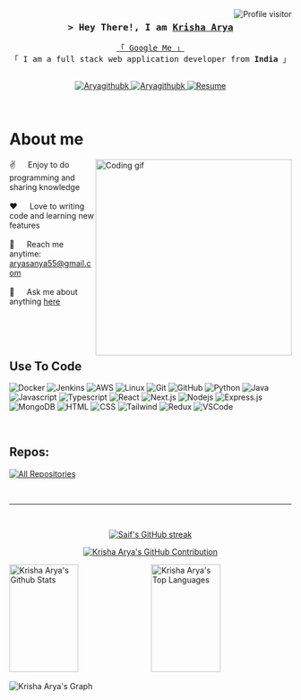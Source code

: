 <!--
<h2 align="center">
  Welcome to Krisha Arya World!
  <img src="https://media.giphy.com/media/hvRJCLFzcasrR4ia7z/giphy.gif" width="28">
</h2>
-->

<!--
<p align="center">
  <a href="https://github.com/Aryagithubk"><img src="https://readme-typing-svg.herokuapp.com/?lines=Self%20Taught%20Programmer;Front%20End%20Developer;1.5%2B%20years%20of%20coding%20experience;Always%20learning%20new%20things&center=true&width=380&height=45"></a>
</p>

 -->

<a href="https://komarev.com/ghpvc/?username=Aryagithubk">
  <img align="right" src="https://komarev.com/ghpvc/?username=Aryagithubk&label=Visitors&color=0e75b6&style=flat" alt="Profile visitor" />
</a>

<!-- Intro  -->
<h3 align="center">
        <samp>&gt; Hey There!, I am
                <b><a target="_blank" href="https://Aryagithubk.com">Krisha Arya</a></b>
        </samp>
</h3>

<p align="center"> 
  <samp>
    <a href="https://krisha-arya-portfolio.netlify.app">「 Google Me 」</a>
    <br>
    「 I am a full stack web application developer from <b>India</b> 」
    <br>
    <br>
  </samp>
</p>

<p align="center">
 <a href="https://krisha-arya-portfolio.netlify.app" target="blank">
  <img src="https://img.shields.io/badge/Website-DC143C?style=for-the-badge&logo=medium&logoColor=white" alt="Aryagithubk" />
 </a>
 <a href="https://www.linkedin.com/in/krisha-arya" target="_blank">
  <img src="https://img.shields.io/badge/LinkedIn-0077B5?style=for-the-badge&logo=linkedin&logoColor=white" alt="Aryagithubk"/>
 </a>
 <!-- <a href="https://dev.to/Aryagithubk" target="_blank">
  <img src="https://img.shields.io/badge/dev.to-0A0A0A?style=for-the-badge&logo=dev.to&logoColor=white" alt="Aryagithubk" />
 </a> -->
<!--  <a href="https://twitter.com/_Aryagithubk" target="_blank">
  <img src="https://img.shields.io/badge/Twitter-1DA1F2?style=for-the-badge&logo=twitter&logoColor=white" />
 </a> -->
<!--  <a href="https://instagram.com/_Aryagithubk" target="_blank">
  <img src="https://img.shields.io/badge/Instagram-fe4164?style=for-the-badge&logo=instagram&logoColor=white" alt="Aryagithubk" />
 </a>  -->
 <a href="https://drive.google.com/file/d/1s_fYQkelyH4jPJtIryHVeJR03n3jw89P/view?usp=sharing" target="_blank">
  <img src="https://img.shields.io/badge/Resume-20BEFF?&style=for-the-badge&logo=Resume&logoColor=white" alt="Resume"  />
  </a> 
</p>
<br />

<!-- About Section -->

# About me

<p>
 <img align="right" width="350" src="/assets/programmer.gif" alt="Coding gif" />
  
 ✌️ &emsp; Enjoy to do programming and sharing knowledge <br/><br/>
 ❤️ &emsp; Love to writing code and learning new features<br/><br/>
 📧 &emsp; Reach me anytime: aryasanya55@gmail.com<br/><br/>
 💬 &emsp; Ask me about anything [here](https://github.com/Aryagithubk/Aryagithubk/issues)

</p>

<br/>
<br/>
<br/>

## Use To Code

![Docker](https://img.shields.io/badge/Docker-2496ED?style=for-the-badge&logo=docker&logoColor=white)
![Jenkins](https://img.shields.io/badge/Jenkins-D24939?style=for-the-badge&logo=jenkins&logoColor=white)
![AWS](https://img.shields.io/badge/Amazon_AWS-232F3E?style=for-the-badge&logo=amazon-aws&logoColor=FF9900)
![Linux](https://img.shields.io/badge/Linux-FCC624?style=for-the-badge&logo=linux&logoColor=black)
![Git](https://img.shields.io/badge/Git-F05032?style=for-the-badge&logo=git&logoColor=white)
![GitHub](https://img.shields.io/badge/GitHub-181717?style=for-the-badge&logo=github&logoColor=white)
![Python](https://img.shields.io/badge/Python-3776AB?style=for-the-badge&logo=python&logoColor=white)
![Java](https://img.shields.io/badge/Java-007396?style=for-the-badge&logo=java&logoColor=white)
![Javascript](https://img.shields.io/badge/Javascript-F0DB4F?style=for-the-badge&labelColor=black&logo=javascript&logoColor=F0DB4F)
![Typescript](https://img.shields.io/badge/Typescript-007acc?style=for-the-badge&labelColor=black&logo=typescript&logoColor=007acc)
![React](https://img.shields.io/badge/-React-61DBFB?style=for-the-badge&labelColor=black&logo=react&logoColor=61DBFB)
![Next.js](https://img.shields.io/badge/next.js-000000?style=for-the-badge&logo=nextdotjs&logoColor=white)
![Nodejs](https://img.shields.io/badge/Nodejs-3C873A?style=for-the-badge&labelColor=black&logo=node.js&logoColor=3C873A)
![Express.js](https://img.shields.io/badge/Express.js-000000?style=for-the-badge&logo=express&logoColor=white)
![MongoDB](https://img.shields.io/badge/MongoDB-4EA94B?style=for-the-badge&logo=mongodb&logoColor=white)
![HTML](https://img.shields.io/badge/HTML5-E34F26?style=for-the-badge&logo=html5&logoColor=white)
![CSS](https://img.shields.io/badge/CSS3-1572B6?style=for-the-badge&logo=css3&logoColor=white)
![Tailwind](https://img.shields.io/badge/Tailwind_CSS-092749?style=for-the-badge&logo=tailwindcss&logoColor=06B6D4&labelColor=000000)
![Redux](https://img.shields.io/badge/Redux-593D88?style=for-the-badge&logo=redux&logoColor=white)
![VSCode](https://img.shields.io/badge/Visual_Studio-0078d7?style=for-the-badge&logo=visual%20studio&logoColor=white)

<br/>

## Repos:

<p align="left">
  <a href="https://github.com/Aryagithubk?tab=repositories" target="_blank"><img alt="All Repositories" title="All Repositories" src="https://img.shields.io/badge/-All%20Repos-2962FF?style=for-the-badge&logo=koding&logoColor=white"/></a>
</p>

<br/>
<hr/>
<br/>

<p align="center">
  <a href="https://github.com/Aryagithubk">
    <img src="https://github-readme-streak-stats.herokuapp.com/?user=Aryagithubk&theme=radical&border=7F3FBF&background=0D1117" alt="Saif's GitHub streak"/>
  </a>
</p>

<p align="center">
  <a href="https://github.com/Aryagithubk">
    <img src="https://github-profile-summary-cards.vercel.app/api/cards/profile-details?username=Aryagithubk&theme=radical" alt="Krisha Arya's GitHub Contribution"/>
  </a>
</p>

<a> 
    <a href="https://github.com/Aryagithubk"><img alt="Krisha Arya's Github Stats" src="https://denvercoder1-github-readme-stats.vercel.app/api?username=Aryagithubk&show_icons=true&count_private=true&theme=react&border_color=7F3FBF&bg_color=0D1117&title_color=F85D7F&icon_color=F8D866" height="192px" width="49.5%"/></a>
  <a href="https://github.com/Aryagithubk"><img alt="Krisha Arya's Top Languages" src="https://denvercoder1-github-readme-stats.vercel.app/api/top-langs/?username=Aryagithubk&langs_count=8&layout=compact&theme=react&border_color=7F3FBF&bg_color=0D1117&title_color=F85D7F&icon_color=F8D866" height="192px" width="49.5%"/></a>
  <br/>
</a>

![Krisha Arya's Graph](https://github-readme-activity-graph.vercel.app/graph?username=Aryagithubk&custom_title=Krisha%20Arya%27s%20GitHub%20Activity%20Graph&bg_color=0D1117&color=7F3FBF&line=7F3FBF&point=7F3FBF&area_color=FFFFFF&title_color=FFFFFF&area=true)
